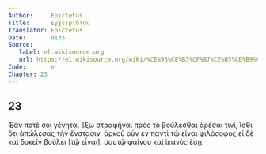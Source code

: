 ```yaml
---
Author:     Epictetus  
Title:      Εγχειρίδιον  
Translator: Epictetus  
Date:       0135  
Source:
   label: el.wikisource.org
   url: https://el.wikisource.org/wiki/%CE%95%CE%B3%CF%87%CE%B5%CE%B9%CF%81%CE%AF%CE%B4%CE%B9%CE%BF%CE%BD 
Code:       e  
Chapter: 23
---
```

##  23

Ἐάν ποτέ σοι γένηται ἔξω στραφῆναι πρὸς τὸ βούλεσθαι ἀρέσαι τινί, ἴσθι ὅτι
ἀπώλεσας τὴν ἔνστασιν. ἀρκοῦ οὖν ἐν παντὶ τῷ εἶναι φιλόσοφος εἰ δὲ καὶ δοκεῖν
βούλει [τῷ εἶναι], σαυτῷ φαίνου καὶ ἱκανὸς ἔσῃ.


